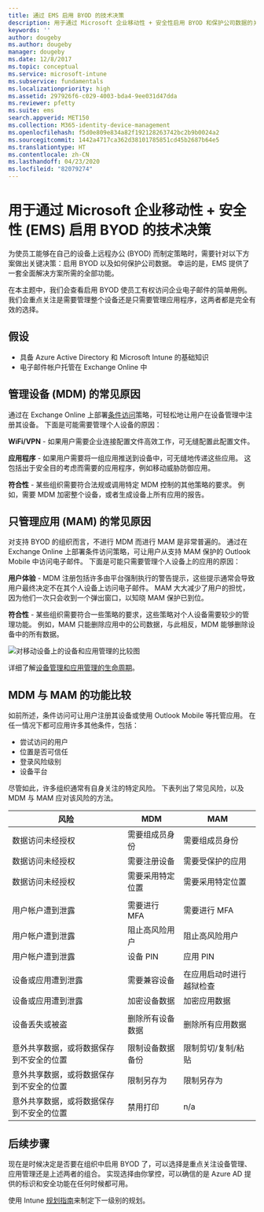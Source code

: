 ```yaml
---
title: 通过 EMS 启用 BYOD 的技术决策
description: 用于通过 Microsoft 企业移动性 + 安全性启用 BYOD 和保护公司数据的关键技术决策。
keywords: ''
author: dougeby
ms.author: dougeby
manager: dougeby
ms.date: 12/8/2017
ms.topic: conceptual
ms.service: microsoft-intune
ms.subservice: fundamentals
ms.localizationpriority: high
ms.assetid: 297926f6-c029-4003-bda4-9ee031d47dda
ms.reviewer: pfetty
ms.suite: ems
search.appverid: MET150
ms.collection: M365-identity-device-management
ms.openlocfilehash: f5d0e809e834a82f192128263742bc2b9b0024a2
ms.sourcegitcommit: 1442a4717ca362d38101785851cd45b2687b64e5
ms.translationtype: HT
ms.contentlocale: zh-CN
ms.lasthandoff: 04/23/2020
ms.locfileid: "82079274"
---
```

# <a name="technology-decisions-for-enabling-byod-with-microsoft-enterprise-mobility--security-ems"></a>用于通过 Microsoft 企业移动性 + 安全性 (EMS) 启用 BYOD 的技术决策

为使员工能够在自己的设备上远程办公 (BYOD) 而制定策略时，需要针对以下方案做出关键决策：启用 BYOD 以及如何保护公司数据。 幸运的是，EMS 提供了一套全面解决方案所需的全部功能。  

在本主题中，我们会查看启用 BYOD 使员工有权访问企业电子邮件的简单用例。 我们会重点关注是需要管理整个设备还是只需要管理应用程序，这两者都是完全有效的选择。

## <a name="assumptions"></a>假设
* 具备 Azure Active Directory 和 Microsoft Intune 的基础知识
* 电子邮件帐户托管在 Exchange Online 中

## <a name="common-reasons-to-manage-the-device-mdm"></a>管理设备 (MDM) 的常见原因
通过在 Exchange Online 上部署[条件访问](https://docs.microsoft.com/azure/active-directory/active-directory-conditional-access-azure-portal)策略，可轻松地让用户在设备管理中注册其设备。 下面是可能需要管理个人设备的原因：

**WiFi/VPN** - 如果用户需要企业连接配置文件高效工作，可无缝配置此配置文件。

**应用程序** - 如果用户需要将一组应用推送到设备中，可无缝地传递这些应用。 这包括出于安全目的考虑而需要的应用程序，例如移动威胁防御应用。

**符合性** - 某些组织需要符合法规或调用特定 MDM 控制的其他策略的要求。 例如，需要 MDM 加密整个设备，或者生成设备上所有应用的报告。

## <a name="common-reasons-to-only-manage-the-apps-mam"></a>只管理应用 (MAM) 的常见原因
对支持 BYOD 的组织而言，不进行 MDM 而进行 MAM 是非常普遍的。 通过在 Exchange Online 上部署条件访问策略，可让用户从支持 MAM 保护的 Outlook Mobile 中访问电子邮件。 下面是可能只需要管理个人设备上的应用的原因：

**用户体验** - MDM 注册包括许多由平台强制执行的警告提示，这些提示通常会导致用户最终决定不在其个人设备上访问电子邮件。 MAM 大大减少了用户的担忧，因为他们一次只会收到一个弹出窗口，以知晓 MAM 保护已到位。

**符合性** - 某些组织需要符合一些策略的要求，这些策略对个人设备需要较少的管理功能。 例如，MAM 只能删除应用中的公司数据，与此相反，MDM 能够删除设备中的所有数据。

![对移动设备上的设备和应用管理的比较图](./media/byod-technology-decisions/byod-app-device-mgmt.png)

详细了解[设备管理和应用管理的生命周期](device-lifecycle.md)。

## <a name="mdm-vs-mam-capability-comparison"></a>MDM 与 MAM 的功能比较
如前所述，条件访问可让用户注册其设备或使用 Outlook Mobile 等托管应用。 在任一情况下都可应用许多其他条件，包括：

* 尝试访问的用户
* 位置是否可信任
* 登录风险级别
* 设备平台

尽管如此，许多组织通常有自身关注的特定风险。  下表列出了常见风险，以及 MDM 与 MAM 应对该风险的方法。

| 风险   |   MDM  |   MAM  |
|------------|--------|--------|
|数据访问未经授权 | 需要组成员身份 | 需要组成员身份 |
|数据访问未经授权 | 需要注册设备 | 需要受保护的应用 |
|数据访问未经授权 | 需要采用特定位置 | 需要采用特定位置 |
| | | |
|用户帐户遭到泄露| 需要进行 MFA | 需要进行 MFA|
|用户帐户遭到泄露 | 阻止高风险用户 | 阻止高风险用户 |
|用户帐户遭到泄露 | 设备 PIN | 应用 PIN |
| | | |
| 设备或应用遭到泄露 | 需要兼容设备 | 在应用启动时进行越狱检查 |
| 设备或应用遭到泄露 | 加密设备数据 | 加密应用数据 |
| | | |
|设备丢失或被盗 | 删除所有设备数据 | 删除所有应用数据|
| | | |
| 意外共享数据，或将数据保存到不安全的位置 | 限制设备数据备份 | 限制剪切/复制/粘贴|
| 意外共享数据，或将数据保存到不安全的位置 | 限制另存为 | 限制另存为 |
|意外共享数据，或将数据保存到不安全的位置 | 禁用打印 | n/a|

## <a name="next-steps"></a>后续步骤
现在是时候决定是否要在组织中启用 BYOD 了，可以选择是重点关注设备管理、应用管理还是上述两者的组合。 实现选择由你掌控，可以确信的是 Azure AD 提供的标识和安全功能在任何时候都可用。  

使用 Intune [规划指南](planning-guide.md)来制定下一级别的规划。
